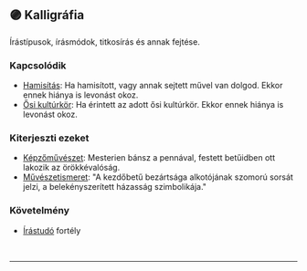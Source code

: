 ## 🟣 Kalligráfia

Írástípusok, írásmódok, titkosírás és annak fejtése.

### Kapcsolódik

- [Hamisítás](../fortelyok.altalanos/hamisitas.md): Ha hamisított, vagy annak sejtett művel van dolgod. Ekkor ennek hiánya is levonást okoz.
- [Ősi kultúrkör](../fortelyok.altalanos/osi_kulturkor.md): Ha érintett az adott ősi kultúrkör. Ekkor ennek hiánya is levonást okoz.

### Kiterjeszti ezeket

- [Képzőművészet](../kepzettsegek.szekunder/kepzomuveszet.md): Mesterien bánsz a pennával, festett betűidben ott lakozik az örökkévalóság.
- [Művészetismeret](../kepzettsegek.szekunder/muveszetismeret.md): "A kezdőbetű bezártsága alkotójának szomorú sorsát jelzi, a belekényszerített házasság szimbolikája."

### Követelmény

- [Írástudó](../fortelyok.altalanos/irastudo.md) fortély

<br />

---
